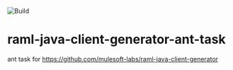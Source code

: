 ![Build](https://github.com/cayacdev/raml-java-client-generator-ant-task/workflows/Java%20CI%20with%20Maven/badge.svg)
# raml-java-client-generator-ant-task
ant task for https://github.com/mulesoft-labs/raml-java-client-generator
